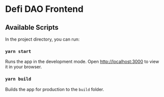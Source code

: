 # Defi DAO Frontend

## Available Scripts

In the project directory, you can run:

### `yarn start`

Runs the app in the development mode.
Open [http://localhost:3000](http://localhost:3000) to view it in your browser.

### `yarn build`

Builds the app for production to the `build` folder.
